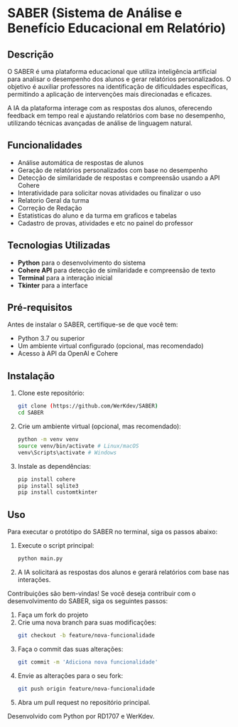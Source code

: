 # SABER (Sistema de Análise e Benefício Educacional em Relatório)

## Descrição
O SABER é uma plataforma educacional que utiliza inteligência artificial para analisar o desempenho dos alunos e gerar relatórios personalizados. O objetivo é auxiliar professores na identificação de dificuldades específicas, permitindo a aplicação de intervenções mais direcionadas e eficazes. 

A IA da plataforma interage com as respostas dos alunos, oferecendo feedback em tempo real e ajustando relatórios com base no desempenho, utilizando técnicas avançadas de análise de linguagem natural.

## Funcionalidades
- Análise automática de respostas de alunos
- Geração de relatórios personalizados com base no desempenho
- Detecção de similaridade de respostas e compreensão usando a API Cohere
- Interatividade para solicitar novas atividades ou finalizar o uso
- Relatorio Geral da turma
- Correção de Redação
- Estatisticas do aluno e da turma em graficos e tabelas
- Cadastro de provas, atividades e etc no painel do professor

## Tecnologias Utilizadas
- **Python** para o desenvolvimento do sistema
- **Cohere API** para detecção de similaridade e compreensão de texto
- **Terminal** para a interação inicial
- **Tkinter** para a interface

## Pré-requisitos
Antes de instalar o SABER, certifique-se de que você tem:
- Python 3.7 ou superior
- Um ambiente virtual configurado (opcional, mas recomendado)
- Acesso à API da OpenAI e Cohere

## Instalação
1. Clone este repositório:
    ```bash
    git clone (https://github.com/WerKdev/SABER)
    cd SABER
    ```

2. Crie um ambiente virtual (opcional, mas recomendado):
    ```bash
    python -m venv venv
    source venv/bin/activate # Linux/macOS
    venv\Scripts\activate # Windows
    ```

3. Instale as dependências:
    ```bash
    pip install cohere
    pip install sqlite3
    pip install customtkinter
    ```

## Uso
Para executar o protótipo do SABER no terminal, siga os passos abaixo:

1. Execute o script principal:
    ```bash
    python main.py
    ```

2. A IA solicitará as respostas dos alunos e gerará relatórios com base nas interações.

Contribuições são bem-vindas! Se você deseja contribuir com o desenvolvimento do SABER, siga os seguintes passos:

1. Faça um fork do projeto
2. Crie uma nova branch para suas modificações:
    ```bash
    git checkout -b feature/nova-funcionalidade
    ```
3. Faça o commit das suas alterações:
    ```bash
    git commit -m 'Adiciona nova funcionalidade'
    ```
4. Envie as alterações para o seu fork:
    ```bash
    git push origin feature/nova-funcionalidade
    ```
5. Abra um pull request no repositório principal.

Desenvolvido com Python por RD1707 e WerKdev.
